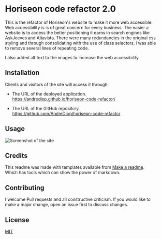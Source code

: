 # Horiseon code refactor 2.0

This is the refactor of Horiseon's website to make it more web accessible. Web accessibility is is of great concern for every business. 
The easier a website is to access the better positioning it earns in search engines like AskJeeves and Altavista. 
There were many redundancies in the original css styling and through consolidating with the use of class selectors, I was able to remove several lines of repeating code.

I also added alt text to the images to increase the web accessibility. 


## Installation

Clients and visitors of the site will access it through:

- The URL of the deployed application.
  https://andrediop.github.io/horiseon-code-refactor/



- The URL of the GitHub repository.
  https://github.com/AndreDiop/horiseon-code-refactor



## Usage

![Screenshot of the site](assets/images/screenshot.png)





## Credits

This readme was made with templates available from [Make a readme](https://www.makeareadme.com/). Which has tools which can show the power of markdown.

## Contributing

I welcome Pull requests and all constructive criticism. If you would like to make a major change, open an issue first to discuss changes.

## License

[MIT](https://choosealicense.com/licenses/mit/)
